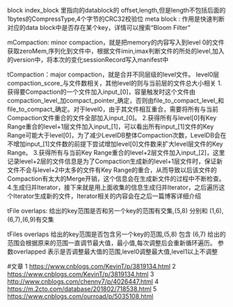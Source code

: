 block index_block 里指向的datablock的 offset,length,但是length不包括后面的1bytes的CompressType,4个字节的CRC32校验位
meta block : 作用是快速判断对应的data block中是否存在某个key，详情可以搜索“Bloom Filter”


mCompaction: minor compaction，就是把memory的内容写入到level 0的文件
   获取zeroMem,序列化到文件中，根据文件imin,imax判断文件的所处的level,加入的version中，将本次的变化sessionRecord写入manifest中

tCompaction：major compaction，就是合并不同层级的level文件。
   level0层compaction_score_与文件数相关，其他level的则与当前层的文件总大小相关
   1.获得要Compaction的一个文件加入input_[0]，容量触发时这个文件由compaction_level_加compact_pointer_确定，否则由file_to_compact_level_和file_to_compact_确定。对于level0，由于其文件相互重合，需要将所有与当前Compaction文件重合的文件全部加入input_[0]。
   2.获得所有与level[0]有Key Range重合的level+1层文件加入input_[1]，可以看出所有input_[1]文件的Key Range可能大于level[0]，为了减少LevelDB整体Compaction次数，LevelDB会在不增加input_[1]文件数的前提下尝试增加level[0]文件数来扩大level层文件的Key Range。
   3.获得所有与当前Key Range重合的level+2层文件加入input_[2]，这里记录level+2层的文件信息是为了Compaction生成新的level+1层文件时，保证新文件不会与level+2中太多的文件有Key Range的重合，从而导致以后该文件的Compaction有太大的Merge开销，这个信息会在生成新文件的过程中不断检查。
   4.生成归并Iterator，接下来就是用上面收集的信息生成归并Iterator，之后遍历这个Iterator生成新的文件，Iterator相关的内容会在之后一篇博客详细介绍
 
tFile overlaps:
    给出的key范围是否和另一个key的范围有交集,(5,8) 分别和 (1,6),(6,7),(6,9)有交集

tFiles overlaps
    给出的key范围是否包含另一个key的范围,(5,8) 包含 (6,7)
    给出的范围会根据原来的范围一直调节最大值，最小值,每次调整后会重新循环遍历。
    参数overlapped 表示是否调整最大值的范围,level0调整最大值,level1以上不调整

#文章
  1 https://www.cnblogs.com/KevinT/p/3819134.html
  2 https://www.cnblogs.com/KevinT/p/3819134.html
  3 http://www.cnblogs.com/chenny7/p/4026447.html
  4 https://m.2cto.com/database/201802/718538.html
  5 https://www.cnblogs.com/ourroad/p/5035108.html

